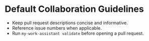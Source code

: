 # Default Collaboration Guidelines

- Keep pull request descriptions concise and informative.
- Reference issue numbers when applicable.
- Run `my-work-assistant validate` before opening a pull request.
